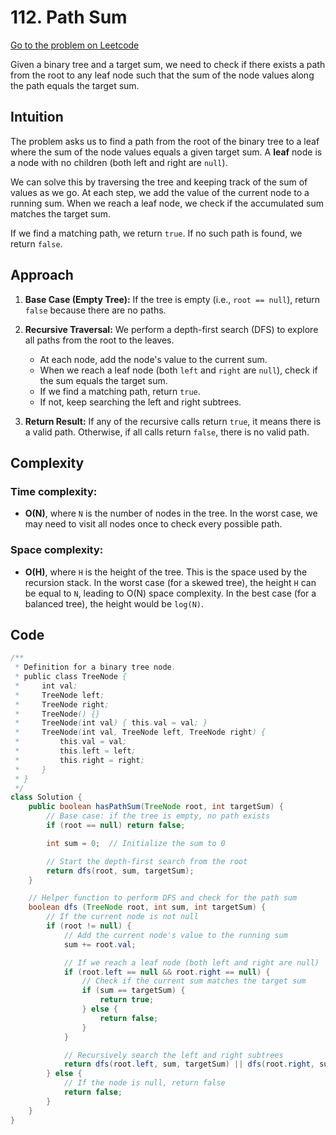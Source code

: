 # 112. Path Sum

[Go to the problem on Leetcode](https://leetcode.com/problems/path-sum)

Given a binary tree and a target sum, we need to check if there exists a path from the root to any leaf node such that the sum of the node values along the path equals the target sum.

## Intuition

The problem asks us to find a path from the root of the binary tree to a leaf where the sum of the node values equals a given target sum. A **leaf** node is a node with no children (both left and right are `null`).

We can solve this by traversing the tree and keeping track of the sum of values as we go. At each step, we add the value of the current node to a running sum. When we reach a leaf node, we check if the accumulated sum matches the target sum.

If we find a matching path, we return `true`. If no such path is found, we return `false`.

## Approach

1. **Base Case (Empty Tree):** 
   If the tree is empty (i.e., `root == null`), return `false` because there are no paths.

2. **Recursive Traversal:** 
   We perform a depth-first search (DFS) to explore all paths from the root to the leaves.
   - At each node, add the node's value to the current sum.
   - When we reach a leaf node (both `left` and `right` are `null`), check if the sum equals the target sum.
   - If we find a matching path, return `true`.
   - If not, keep searching the left and right subtrees.

3. **Return Result:**
   If any of the recursive calls return `true`, it means there is a valid path. Otherwise, if all calls return `false`, there is no valid path.

## Complexity

### Time complexity:
- **O(N)**, where `N` is the number of nodes in the tree. In the worst case, we may need to visit all nodes once to check every possible path.

### Space complexity:
- **O(H)**, where `H` is the height of the tree. This is the space used by the recursion stack. In the worst case (for a skewed tree), the height `H` can be equal to `N`, leading to O(N) space complexity. In the best case (for a balanced tree), the height would be `log(N)`.

## Code

```java
/**
 * Definition for a binary tree node.
 * public class TreeNode {
 *     int val;
 *     TreeNode left;
 *     TreeNode right;
 *     TreeNode() {}
 *     TreeNode(int val) { this.val = val; }
 *     TreeNode(int val, TreeNode left, TreeNode right) {
 *         this.val = val;
 *         this.left = left;
 *         this.right = right;
 *     }
 * }
 */
class Solution {
    public boolean hasPathSum(TreeNode root, int targetSum) {
        // Base case: if the tree is empty, no path exists
        if (root == null) return false;

        int sum = 0;  // Initialize the sum to 0

        // Start the depth-first search from the root
        return dfs(root, sum, targetSum);
    }

    // Helper function to perform DFS and check for the path sum
    boolean dfs (TreeNode root, int sum, int targetSum) {
        // If the current node is not null
        if (root != null) {
            // Add the current node's value to the running sum
            sum += root.val;

            // If we reach a leaf node (both left and right are null)
            if (root.left == null && root.right == null) {
                // Check if the current sum matches the target sum
                if (sum == targetSum) {
                    return true;
                } else {
                    return false;
                }
            }

            // Recursively search the left and right subtrees
            return dfs(root.left, sum, targetSum) || dfs(root.right, sum, targetSum);
        } else {
            // If the node is null, return false
            return false;
        }
    }
}